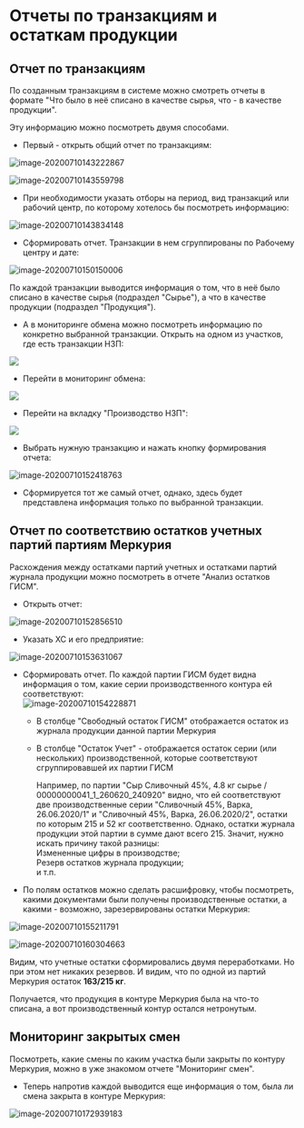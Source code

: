 # Отчеты по транзакциям и остаткам продукции

## Отчет по транзакциям

По созданным транзакциям в системе можно смотреть отчеты в формате "Что было в неё списано в качестве сырья, что - в качестве продукции".

Эту информацию можно посмотреть двумя способами.

- Первый - открыть общий отчет по транзакциям:

![image-20200710143222867](Reports.assets/image-20200710143222867.png)

![image-20200710143559798](Reports.assets/image-20200710143559798.png)

- При необходимости указать отборы на период, вид транзакций или рабочий центр, по которому хотелось бы посмотреть информацию:

![image-20200710143834148](Reports.assets/image-20200710143834148.png)

- Сформировать отчет. Транзакции в нем сгруппированы по Рабочему центру и дате:

![image-20200710150150006](Reports.assets/image-20200710150150006.png)

По каждой транзакции выводится информация о том, что в неё было списано в качестве сырья (подраздел "Сырье"), а что в качестве продукции (подраздел "Продукция").



- А в мониторинге обмена можно посмотреть информацию по конкретно выбранной транзакции. Открыть на одном из участков, где есть транзакции НЗП:

![](CloseTransaction.assets/image-20200710094632051.png)

- Перейти в мониторинг обмена:

![](CloseTransaction.assets/image-20200710094649135.png)

- Перейти на вкладку "Производство НЗП":

![](CloseTransaction.assets/image-20200710095119395.png)

- Выбрать нужную транзакцию и нажать кнопку формирования отчета:

![image-20200710152418763](Reports.assets/image-20200710152418763.png)

- Сформируется тот же самый отчет, однако, здесь будет представлена информация только по выбранной транзакции.



## Отчет по соответствию остатков учетных партий партиям Меркурия

Расхождения между остатками партий учетных и остатками партий журнала продукции можно посмотреть в отчете "Анализ остатков ГИСМ".

- Открыть отчет:

![image-20200710152856510](Reports.assets/image-20200710152856510.png)

- Указать ХС и его предприятие:

![image-20200710153631067](Reports.assets/image-20200710153631067.png)

- Сформировать отчет. По каждой партии ГИСМ будет видна информация о том, какие серии производственного контура ей соответствуют:  
![image-20200710154228871](Reports.assets/image-20200710154228871.png)  
  - В столбце "Свободный остаток ГИСМ" отображается остаток из журнала продукции данной партии Меркурия
  - В столбце "Остаток Учет" - отображается остаток серии (или нескольких) производственной, которые соответствуют сгруппировавшей их партии ГИСМ

    Например, по партии "Сыр Сливочный 45%, 4.8 кг сырье / 00000000041_1_260620_240920" видно, что ей соответствуют две производственные серии "Сливочный 45%, Варка, 26.06.2020/1" и "Сливочный 45%, Варка, 26.06.2020/2", остатки по которым 215 и 52 кг соответственно. Однако, остатки журнала продукции этой партии в сумме дают всего 215. Значит, нужно искать причину такой разницы:  
    Измененные цифры в производстве;  
    Резерв остатков журнала продукции;  
    и т.п.
- По полям остатков можно сделать расшифровку, чтобы посмотреть, какими документами были получены производственные остатки, а какими - возможно, зарезервированы остатки Меркурия:

![image-20200710155211791](Reports.assets/image-20200710155211791.png)

![image-20200710160304663](Reports.assets/image-20200710160304663.png)

Видим, что учетные остатки сформировались двумя переработками. Но при этом нет никаких резервов. И видим, что по одной из партий Меркурия остаток **163/215 кг**.

Получается, что продукция в контуре Меркурия была на что-то списана, а вот производственный контур остался нетронутым.



## Мониторинг закрытых смен

Посмотреть, какие смены по каким участка были закрыты по контуру Меркурия, можно в уже знакомом отчете "Мониторинг смен".

- Теперь напротив каждой выводится еще информация о том, была ли смена закрыта в контуре Меркурия:

![image-20200710172939183](Reports.assets/image-20200710172939183.png)